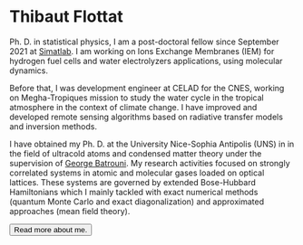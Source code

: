 <script>
import Sparkles from '$lib/components/atoms/Sparkles.svelte';
import Button from '$lib/components/atoms/Button.svelte';
import GitHubIcon from '$lib/icons/socials/github.svelte';
</script>

# Thibaut Flottat

Ph. D. in statistical physics, I am a post-doctoral fellow since September 2021 at [Simatlab](https://simatlab.com). I am working on Ions Exchange Membranes (IEM) for hydrogen fuel cells and water electrolyzers applications, using molecular dynamics.

Before that, I was development engineer at CELAD for the CNES, working on Megha-Tropiques mission to study the water cycle in the tropical atmosphere in the context of climate change. I have improved and developed remote sensing algorithms based on radiative transfer models and inversion methods.

I have obtained my Ph. D. at the University Nice-Sophia Antipolis (UNS) in in the field of ultracold atoms and condensed matter theory under the supervision of [George Batrouni](https://scholar.google.com/citations?user=5wZZnu8AAAAJ&hl=fr). My research activities focused on strongly correlated systems in atomic and  molecular gases loaded on optical lattices. These systems are governed by extended Bose-Hubbard Hamiltonians which I mainly tackled with exact numerical methods (quantum Monte Carlo and exact diagonalization) and approximated approaches (mean field theory).


<Sparkles>
	<Button href="https://github.com/matfantinel/sveltekit-static-blog-template">
		<GitHubIcon slot="icon" />
		Read more about me.
	</Button>
</Sparkles>